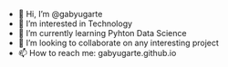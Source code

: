 - 👋 Hi, I’m @gabyugarte
- 👀 I’m interested in Technology
- 🌱 I’m currently learning Pyhton Data Science
- 💞️ I’m looking to collaborate on any interesting project
- 📫 How to reach me: gabyugarte.github.io


<!---
gabyugarte/gabyugarte is a ✨ special ✨ repository because its `README.md` (this file) appears on your GitHub profile.
You can click the Preview link to take a look at your changes.
--->
